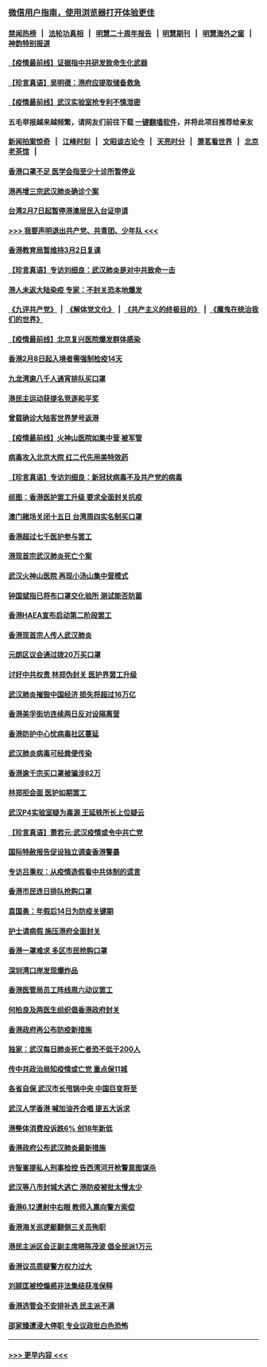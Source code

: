 ### [微信用户指南，使用浏览器打开体验更佳](https://github.com/gfw-breaker/banned-news1/blob/master/indexes/wechat-guide.md?t=0)
#### [禁闻热榜](热点新闻.md?t=0)  &nbsp;&nbsp;|&nbsp;&nbsp; [法轮功真相](https://github.com/gfw-breaker/truth/blob/master/README.md?t=0) &nbsp;&nbsp;|&nbsp;&nbsp; [明慧二十周年报告](https://github.com/gfw-breaker/mh-reports/blob/master/README.md?t=0) &nbsp;&nbsp;|&nbsp;&nbsp;[明慧期刊](https://github.com/gfw-breaker/mh-qikan) &nbsp;&nbsp;|&nbsp;&nbsp; [明慧海外之窗](https://github.com/gfw-breaker/mh-news/blob/master/README.md?t=0) &nbsp;&nbsp;|&nbsp;&nbsp; [神韵特别报道](https://github.com/gfw-breaker/mh-news/blob/master/shenyun.md?t=0)
#### [【疫情最前线】证据指中共研发致命生化武器](../pages/nsc415/n11853087.md?t=02082222) 
#### [【珍言真语】吴明德：港府应提取储备救急](../pages/nsc415/n11852734.md?t=02082222) 
#### [【疫情最前线】武汉实验室抢专利不慎泄密](../pages/nsc415/n11850310.md?t=02082222) 
#### 五毛举报越来越频繁，请网友们前往下载 [一键翻墙软件](https://github.com/gfw-breaker/ssr-accounts)，并将此项目推荐给亲友
#### [新闻拍案惊奇](https://github.com/gfw-breaker/banned-news1/blob/master/pages/link4.md) &nbsp;&nbsp;|&nbsp;&nbsp; [江峰时刻](https://github.com/gfw-breaker/banned-news1/blob/master/pages/link4.md) &nbsp;&nbsp;|&nbsp;&nbsp; [文昭谈古论今](https://github.com/gfw-breaker/banned-news1/blob/master/pages/link4.md) &nbsp;&nbsp;|&nbsp;&nbsp; [天亮时分](https://github.com/gfw-breaker/banned-news1/blob/master/pages/link4.md) &nbsp;&nbsp;|&nbsp;&nbsp; [萧茗看世界](https://github.com/gfw-breaker/banned-news1/blob/master/pages/link4.md) &nbsp;&nbsp;|&nbsp;&nbsp; [北京老茶馆](https://github.com/gfw-breaker/banned-news1/blob/master/pages/link4.md) &nbsp;&nbsp;|&nbsp;&nbsp; 
#### [香港口罩不足 医学会指至少十诊所暂停业](../pages/nsc415/n11850301.md?t=02082222) 
#### [港再增三宗武汉肺炎确诊个案](../pages/nsc415/n11850328.md?t=02082222) 
#### [台湾2月7日起暂停港澳居民入台证申请](../pages/nsc415/n11850304.md?t=02082222) 
#### [>>> 我要声明退出共产党、共青团、少年队 <<<](https://github.com/begood0513/goodnews/blob/master/quit/letter.md) 
#### [香港教育局暂维持3月2日复课](../pages/nsc415/n11850260.md?t=02082222) 
#### [【珍言真语】专访刘细良：武汉肺炎是对中共致命一击](../pages/nsc415/n11849934.md?t=02082222) 
#### [港人未返大陆染疫 专家：不封关恐本地爆发](../pages/nsc415/n11848021.md?t=02082222) 
#### [《九评共产党》](https://github.com/begood0513/9ping.md/blob/master/README.md) &nbsp;|&nbsp; [《解体党文化》](../../../../jtdwh.md/blob/master/README.md)  &nbsp;|&nbsp; [《共产主义的终极目的》](../../../../gczydzjmd.md/blob/master/README.md) &nbsp;|&nbsp; [《魔鬼在统治我们的世界》](../../../../mgztzwmdsj.md/blob/master/README.md) 
#### [【疫情最前线】北京复兴医院爆发群体感染](../pages/nsc415/n11847626.md?t=02082222) 
#### [香港2月8日起入境者需强制检疫14天](../pages/nsc415/n11847658.md?t=02082222) 
#### [九龙湾逾八千人通宵排队买口罩](../pages/nsc415/n11847647.md?t=02082222) 
#### [港民主运动获提名竞逐和平奖](../pages/nsc415/n11847633.md?t=02082222) 
#### [曾载确诊大陆客世界梦号返港](../pages/nsc415/n11847608.md?t=02082222) 
#### [【疫情最前线】火神山医院如集中营 被军管](../pages/nsc415/n11847524.md?t=02082222) 
#### [病毒攻入北京大院 红二代先用美特效药](../pages/nsc415/n11847427.md?t=02082222) 
#### [【珍言真语】专访刘细良：新冠状病毒不及共产党的病毒](../pages/nsc415/n11847164.md?t=02082222) 
#### [组图：香港医护罢工升级 要求全面封关抗疫](../pages/nsc415/n11844107.md?t=02082222) 
#### [澳门赌场关闭十五日 台湾周四实名制买口罩](../pages/nsc415/n11845083.md?t=02082222) 
#### [香港超过七千医护参与罢工](../pages/nsc415/n11845051.md?t=02082222) 
#### [港现首宗武汉肺炎死亡个案](../pages/nsc415/n11844998.md?t=02082222) 
#### [武汉火神山医院 再现小汤山集中营模式](../pages/nsc415/n11844763.md?t=02082222) 
#### [钟国斌指已将布口罩交化验所 测试能否防菌](../pages/nsc415/n11842783.md?t=02082222) 
#### [香港HAEA宣布启动第二阶段罢工](../pages/nsc415/n11842723.md?t=02082222) 
#### [香港现首宗人传人武汉肺炎](../pages/nsc415/n11842766.md?t=02082222) 
#### [元朗区议会通过拨20万买口罩](../pages/nsc415/n11842754.md?t=02082222) 
#### [讨好中共权贵 林郑伪封关 医护界罢工升级](../pages/nsc415/n11842359.md?t=02082222) 
#### [武汉肺炎摧毁中国经济 损失将超过16万亿](../pages/nsc415/n11839723.md?t=02082222) 
#### [香港美孚街坊连续两日反对设隔离营](../pages/nsc415/n11839962.md?t=02082222) 
#### [香港防护中心忧病毒社区蔓延](../pages/nsc415/n11839933.md?t=02082222) 
#### [武汉肺炎病毒可经粪便传染](../pages/nsc415/n11839939.md?t=02082222) 
#### [香港逾千宗买口罩被骗涉82万](../pages/nsc415/n11839914.md?t=02082222) 
#### [林郑拒会面 医护如期罢工](../pages/nsc415/n11839892.md?t=02082222) 
#### [武汉P4实验室疑为毒源 王延轶所长上位疑云](../pages/nsc415/n11835543.md?t=02082222) 
#### [【珍言真语】萧若元:武汉疫情或令中共亡党](../pages/nsc415/n11829394.md?t=02082222) 
#### [国际特赦报告促设独立调查香港警暴](../pages/nsc415/n11833845.md?t=02082222) 
#### [专访吕秉权：从疫情造假看中共体制的谎言](../pages/nsc415/n11833813.md?t=02082222) 
#### [香港市民连日排队抢购口罩](../pages/nsc415/n11833794.md?t=02082222) 
#### [袁国勇：年假后14日为防疫关键期](../pages/nsc415/n11831088.md?t=02082222) 
#### [护士请病假 施压港府全面封关](../pages/nsc415/n11831030.md?t=02082222) 
#### [香港一罩难求 多区市民抢购口罩](../pages/nsc415/n11831002.md?t=02082222) 
#### [深圳湾口岸发现爆炸品](../pages/nsc415/n11828802.md?t=02082222) 
#### [香港医管局员工阵线周六动议罢工](../pages/nsc415/n11828762.md?t=02082222) 
#### [何柏良及两医生组织倡香港政府封关](../pages/nsc415/n11828749.md?t=02082222) 
#### [香港政府再公布防疫新措施](../pages/nsc415/n11828716.md?t=02082222) 
#### [独家：武汉每日肺炎死亡者恐不低于200人](../pages/nsc415/n11828240.md?t=02082222) 
#### [传中共政治局知疫情或亡党 重点保11城](../pages/nsc415/n11828145.md?t=02082222) 
#### [各省自保 武汉市长甩锅中央 中国巨变将至](../pages/nsc415/n11828021.md?t=02082222) 
#### [武汉人学香港 喊加油齐合唱 提五大诉求](../pages/nsc415/n11827046.md?t=02082222) 
#### [港整体消费投诉跌6% 创18年新低](../pages/nsc415/n11817280.md?t=02082222) 
#### [香港政府公布武汉肺炎最新措施](../pages/nsc415/n11817152.md?t=02082222) 
#### [许智峯提私人刑事检控 告西湾河开枪警意图谋杀](../pages/nsc415/n11817132.md?t=02082222) 
#### [武汉等八市封城大逃亡 港防疫被批太慢太少](../pages/nsc415/n11817058.md?t=02082222) 
#### [香港6.12遭射中右眼 教师入禀向警方索偿](../pages/nsc415/n11814678.md?t=02082222) 
#### [香港海关巡逻艇翻侧三关员殉职](../pages/nsc415/n11814604.md?t=02082222) 
#### [港民主派区会正副主席晤陈茂波 倡全民派1万元](../pages/nsc415/n11814582.md?t=02082222) 
#### [香港议员质疑警方权力过大](../pages/nsc415/n11814560.md?t=02082222) 
#### [刘颕匡被控煽惑非法集结获准保释](../pages/nsc415/n11811727.md?t=02082222) 
#### [香港选管会不安排补选 民主派不满](../pages/nsc415/n11811691.md?t=02082222) 
#### [邵家臻遭浸大停职 专业议政批白色恐怖](../pages/nsc415/n11811670.md?t=02082222) 

----
#### [ >>> 更早内容 <<< ](../indexes/nsc415-earlier.md)
